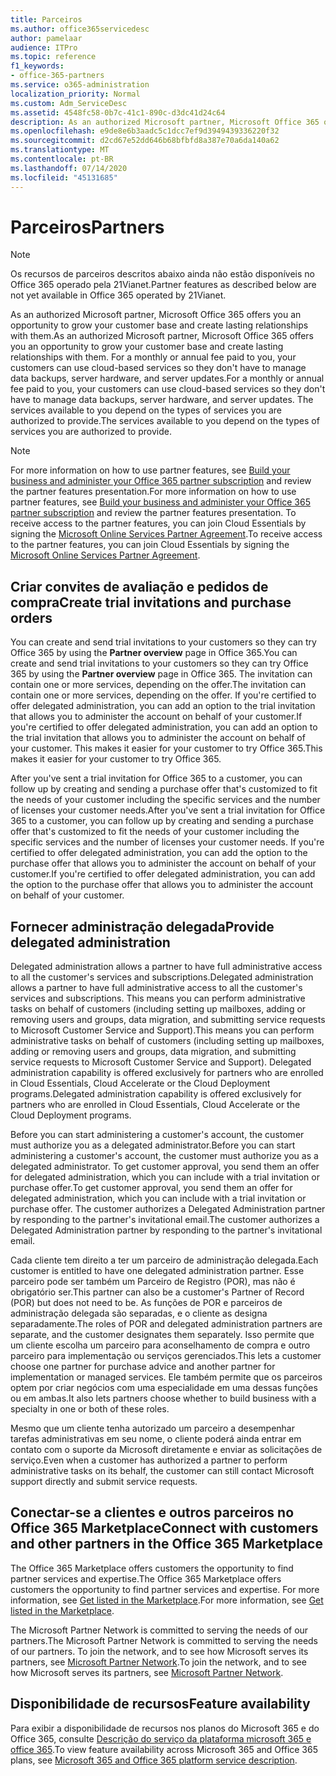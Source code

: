 ```yaml
---
title: Parceiros
ms.author: office365servicedesc
author: pamelaar
audience: ITPro
ms.topic: reference
f1_keywords:
- office-365-partners
ms.service: o365-administration
localization_priority: Normal
ms.custom: Adm_ServiceDesc
ms.assetid: 4548fc58-0b7c-41c1-890c-d3dc41d24c64
description: As an authorized Microsoft partner, Microsoft Office 365 offers you an opportunity to grow your customer base and create lasting relationships with them. For a monthly or annual fee paid to you, your customers can use cloud-based services so they don't have to manage data backups, server hardware, and server updates. The services available to you depend on the types of services you are authorized to provide.
ms.openlocfilehash: e9de8e6b3aadc5c1dcc7ef9d3949439336220f32
ms.sourcegitcommit: d2cd67e52dd646b68bfbfd8a387e70a6da140a62
ms.translationtype: MT
ms.contentlocale: pt-BR
ms.lasthandoff: 07/14/2020
ms.locfileid: "45131685"
---
```

# <a name="partners"></a><span data-ttu-id="eab62-105">Parceiros</span><span class="sxs-lookup"><span data-stu-id="eab62-105">Partners</span></span>

> [!NOTE]
> <span data-ttu-id="eab62-106">Os recursos de parceiros descritos abaixo ainda não estão disponíveis no Office 365 operado pela 21Vianet.</span><span class="sxs-lookup"><span data-stu-id="eab62-106">Partner features as described below are not yet available in Office 365 operated by 21Vianet.</span></span> 
  
<span data-ttu-id="eab62-107">As an authorized Microsoft partner, Microsoft Office 365 offers you an opportunity to grow your customer base and create lasting relationships with them.</span><span class="sxs-lookup"><span data-stu-id="eab62-107">As an authorized Microsoft partner, Microsoft Office 365 offers you an opportunity to grow your customer base and create lasting relationships with them.</span></span> <span data-ttu-id="eab62-108">For a monthly or annual fee paid to you, your customers can use cloud-based services so they don't have to manage data backups, server hardware, and server updates.</span><span class="sxs-lookup"><span data-stu-id="eab62-108">For a monthly or annual fee paid to you, your customers can use cloud-based services so they don't have to manage data backups, server hardware, and server updates.</span></span> <span data-ttu-id="eab62-109">The services available to you depend on the types of services you are authorized to provide.</span><span class="sxs-lookup"><span data-stu-id="eab62-109">The services available to you depend on the types of services you are authorized to provide.</span></span>
  
> [!NOTE]
> <span data-ttu-id="eab62-110">For more information on how to use partner features, see [Build your business and administer your Office 365 partner subscription](https://go.microsoft.com/fwlink/?LinkID=271614&amp;clcid=0x409) and review the partner features presentation.</span><span class="sxs-lookup"><span data-stu-id="eab62-110">For more information on how to use partner features, see [Build your business and administer your Office 365 partner subscription](https://go.microsoft.com/fwlink/?LinkID=271614&amp;clcid=0x409) and review the partner features presentation.</span></span> <span data-ttu-id="eab62-111">To receive access to the partner features, you can join Cloud Essentials by signing the [Microsoft Online Services Partner Agreement](https://go.microsoft.com/fwlink/p/?LinkId=285473).</span><span class="sxs-lookup"><span data-stu-id="eab62-111">To receive access to the partner features, you can join Cloud Essentials by signing the [Microsoft Online Services Partner Agreement](https://go.microsoft.com/fwlink/p/?LinkId=285473).</span></span> 
  
## <a name="create-trial-invitations-and-purchase-orders"></a><span data-ttu-id="eab62-112">Criar convites de avaliação e pedidos de compra</span><span class="sxs-lookup"><span data-stu-id="eab62-112">Create trial invitations and purchase orders</span></span>

<span data-ttu-id="eab62-113">You can create and send trial invitations to your customers so they can try Office 365 by using the **Partner overview** page in Office 365.</span><span class="sxs-lookup"><span data-stu-id="eab62-113">You can create and send trial invitations to your customers so they can try Office 365 by using the **Partner overview** page in Office 365.</span></span> <span data-ttu-id="eab62-114">The invitation can contain one or more services, depending on the offer.</span><span class="sxs-lookup"><span data-stu-id="eab62-114">The invitation can contain one or more services, depending on the offer.</span></span> <span data-ttu-id="eab62-115">If you're certified to offer delegated administration, you can add an option to the trial invitation that allows you to administer the account on behalf of your customer.</span><span class="sxs-lookup"><span data-stu-id="eab62-115">If you're certified to offer delegated administration, you can add an option to the trial invitation that allows you to administer the account on behalf of your customer.</span></span> <span data-ttu-id="eab62-116">This makes it easier for your customer to try Office 365.</span><span class="sxs-lookup"><span data-stu-id="eab62-116">This makes it easier for your customer to try Office 365.</span></span> 
  
<span data-ttu-id="eab62-117">After you've sent a trial invitation for Office 365 to a customer, you can follow up by creating and sending a purchase offer that's customized to fit the needs of your customer including the specific services and the number of licenses your customer needs.</span><span class="sxs-lookup"><span data-stu-id="eab62-117">After you've sent a trial invitation for Office 365 to a customer, you can follow up by creating and sending a purchase offer that's customized to fit the needs of your customer including the specific services and the number of licenses your customer needs.</span></span> <span data-ttu-id="eab62-118">If you're certified to offer delegated administration, you can add the option to the purchase offer that allows you to administer the account on behalf of your customer.</span><span class="sxs-lookup"><span data-stu-id="eab62-118">If you're certified to offer delegated administration, you can add the option to the purchase offer that allows you to administer the account on behalf of your customer.</span></span>
  
## <a name="provide-delegated-administration"></a><span data-ttu-id="eab62-119">Fornecer administração delegada</span><span class="sxs-lookup"><span data-stu-id="eab62-119">Provide delegated administration</span></span>

<span data-ttu-id="eab62-120">Delegated administration allows a partner to have full administrative access to all the customer's services and subscriptions.</span><span class="sxs-lookup"><span data-stu-id="eab62-120">Delegated administration allows a partner to have full administrative access to all the customer's services and subscriptions.</span></span> <span data-ttu-id="eab62-121">This means you can perform administrative tasks on behalf of customers (including setting up mailboxes, adding or removing users and groups, data migration, and submitting service requests to Microsoft Customer Service and Support).</span><span class="sxs-lookup"><span data-stu-id="eab62-121">This means you can perform administrative tasks on behalf of customers (including setting up mailboxes, adding or removing users and groups, data migration, and submitting service requests to Microsoft Customer Service and Support).</span></span> <span data-ttu-id="eab62-122">Delegated administration capability is offered exclusively for partners who are enrolled in Cloud Essentials, Cloud Accelerate or the Cloud Deployment programs.</span><span class="sxs-lookup"><span data-stu-id="eab62-122">Delegated administration capability is offered exclusively for partners who are enrolled in Cloud Essentials, Cloud Accelerate or the Cloud Deployment programs.</span></span>
  
<span data-ttu-id="eab62-123">Before you can start administering a customer's account, the customer must authorize you as a delegated administrator.</span><span class="sxs-lookup"><span data-stu-id="eab62-123">Before you can start administering a customer's account, the customer must authorize you as a delegated administrator.</span></span> <span data-ttu-id="eab62-124">To get customer approval, you send them an offer for delegated administration, which you can include with a trial invitation or purchase offer.</span><span class="sxs-lookup"><span data-stu-id="eab62-124">To get customer approval, you send them an offer for delegated administration, which you can include with a trial invitation or purchase offer.</span></span> <span data-ttu-id="eab62-125">The customer authorizes a Delegated Administration partner by responding to the partner's invitational email.</span><span class="sxs-lookup"><span data-stu-id="eab62-125">The customer authorizes a Delegated Administration partner by responding to the partner's invitational email.</span></span>
  
<span data-ttu-id="eab62-126">Cada cliente tem direito a ter um parceiro de administração delegada.</span><span class="sxs-lookup"><span data-stu-id="eab62-126">Each customer is entitled to have one delegated administration partner.</span></span> <span data-ttu-id="eab62-127">Esse parceiro pode ser também um Parceiro de Registro (POR), mas não é obrigatório ser.</span><span class="sxs-lookup"><span data-stu-id="eab62-127">This partner can also be a customer's Partner of Record (POR) but does not need to be.</span></span> <span data-ttu-id="eab62-128">As funções de POR e parceiros de administração delegada são separadas, e o cliente as designa separadamente.</span><span class="sxs-lookup"><span data-stu-id="eab62-128">The roles of POR and delegated administration partners are separate, and the customer designates them separately.</span></span> <span data-ttu-id="eab62-129">Isso permite que um cliente escolha um parceiro para aconselhamento de compra e outro parceiro para implementação ou serviços gerenciados.</span><span class="sxs-lookup"><span data-stu-id="eab62-129">This lets a customer choose one partner for purchase advice and another partner for implementation or managed services.</span></span> <span data-ttu-id="eab62-130">Ele também permite que os parceiros optem por criar negócios com uma especialidade em uma dessas funções ou em ambas.</span><span class="sxs-lookup"><span data-stu-id="eab62-130">It also lets partners choose whether to build business with a specialty in one or both of these roles.</span></span>
  
<span data-ttu-id="eab62-131">Mesmo que um cliente tenha autorizado um parceiro a desempenhar tarefas administrativas em seu nome, o cliente poderá ainda entrar em contato com o suporte da Microsoft diretamente e enviar as solicitações de serviço.</span><span class="sxs-lookup"><span data-stu-id="eab62-131">Even when a customer has authorized a partner to perform administrative tasks on its behalf, the customer can still contact Microsoft support directly and submit service requests.</span></span>
  
## <a name="connect-with-customers-and-other-partners-in-the-office-365-marketplace"></a><span data-ttu-id="eab62-132">Conectar-se a clientes e outros parceiros no Office 365 Marketplace</span><span class="sxs-lookup"><span data-stu-id="eab62-132">Connect with customers and other partners in the Office 365 Marketplace</span></span>

<span data-ttu-id="eab62-133">The Office 365 Marketplace offers customers the opportunity to find partner services and expertise.</span><span class="sxs-lookup"><span data-stu-id="eab62-133">The Office 365 Marketplace offers customers the opportunity to find partner services and expertise.</span></span> <span data-ttu-id="eab62-134">For more information, see [Get listed in the Marketplace](https://go.microsoft.com/fwlink/?LinkID=272019&amp;clcid=0x409).</span><span class="sxs-lookup"><span data-stu-id="eab62-134">For more information, see [Get listed in the Marketplace](https://go.microsoft.com/fwlink/?LinkID=272019&amp;clcid=0x409).</span></span>
  
<span data-ttu-id="eab62-135">The Microsoft Partner Network is committed to serving the needs of our partners.</span><span class="sxs-lookup"><span data-stu-id="eab62-135">The Microsoft Partner Network is committed to serving the needs of our partners.</span></span> <span data-ttu-id="eab62-136">To join the network, and to see how Microsoft serves its partners, see [Microsoft Partner Network](https://go.microsoft.com/fwlink/?LinkID=272021&amp;clcid=0x409).</span><span class="sxs-lookup"><span data-stu-id="eab62-136">To join the network, and to see how Microsoft serves its partners, see [Microsoft Partner Network](https://go.microsoft.com/fwlink/?LinkID=272021&amp;clcid=0x409).</span></span>
  
## <a name="feature-availability"></a><span data-ttu-id="eab62-137">Disponibilidade de recursos</span><span class="sxs-lookup"><span data-stu-id="eab62-137">Feature availability</span></span>

<span data-ttu-id="eab62-138">Para exibir a disponibilidade de recursos nos planos do Microsoft 365 e do Office 365, consulte [Descrição do serviço da plataforma microsoft 365 e office 365](office-365-platform-service-description.md).</span><span class="sxs-lookup"><span data-stu-id="eab62-138">To view feature availability across Microsoft 365 and Office 365 plans, see [Microsoft 365 and Office 365 platform service description](office-365-platform-service-description.md).</span></span>
  